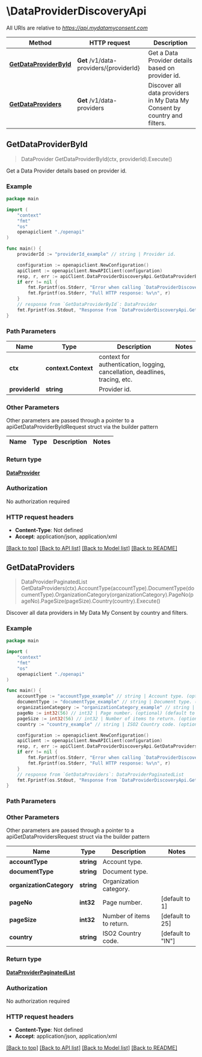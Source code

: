 # \DataProviderDiscoveryApi

All URIs are relative to *https://api.mydatamyconsent.com*

Method | HTTP request | Description
------------- | ------------- | -------------
[**GetDataProviderById**](DataProviderDiscoveryApi.md#GetDataProviderById) | **Get** /v1/data-providers/{providerId} | Get a Data Provider details based on provider id.
[**GetDataProviders**](DataProviderDiscoveryApi.md#GetDataProviders) | **Get** /v1/data-providers | Discover all data providers in My Data My Consent by country and filters.



## GetDataProviderById

> DataProvider GetDataProviderById(ctx, providerId).Execute()

Get a Data Provider details based on provider id.

### Example

```go
package main

import (
    "context"
    "fmt"
    "os"
    openapiclient "./openapi"
)

func main() {
    providerId := "providerId_example" // string | Provider id.

    configuration := openapiclient.NewConfiguration()
    apiClient := openapiclient.NewAPIClient(configuration)
    resp, r, err := apiClient.DataProviderDiscoveryApi.GetDataProviderById(context.Background(), providerId).Execute()
    if err != nil {
        fmt.Fprintf(os.Stderr, "Error when calling `DataProviderDiscoveryApi.GetDataProviderById``: %v\n", err)
        fmt.Fprintf(os.Stderr, "Full HTTP response: %v\n", r)
    }
    // response from `GetDataProviderById`: DataProvider
    fmt.Fprintf(os.Stdout, "Response from `DataProviderDiscoveryApi.GetDataProviderById`: %v\n", resp)
}
```

### Path Parameters


Name | Type | Description  | Notes
------------- | ------------- | ------------- | -------------
**ctx** | **context.Context** | context for authentication, logging, cancellation, deadlines, tracing, etc.
**providerId** | **string** | Provider id. | 

### Other Parameters

Other parameters are passed through a pointer to a apiGetDataProviderByIdRequest struct via the builder pattern


Name | Type | Description  | Notes
------------- | ------------- | ------------- | -------------


### Return type

[**DataProvider**](DataProvider.md)

### Authorization

No authorization required

### HTTP request headers

- **Content-Type**: Not defined
- **Accept**: application/json, application/xml

[[Back to top]](#) [[Back to API list]](../README.md#documentation-for-api-endpoints)
[[Back to Model list]](../README.md#documentation-for-models)
[[Back to README]](../README.md)


## GetDataProviders

> DataProviderPaginatedList GetDataProviders(ctx).AccountType(accountType).DocumentType(documentType).OrganizationCategory(organizationCategory).PageNo(pageNo).PageSize(pageSize).Country(country).Execute()

Discover all data providers in My Data My Consent by country and filters.

### Example

```go
package main

import (
    "context"
    "fmt"
    "os"
    openapiclient "./openapi"
)

func main() {
    accountType := "accountType_example" // string | Account type. (optional)
    documentType := "documentType_example" // string | Document type. (optional)
    organizationCategory := "organizationCategory_example" // string | Organization category. (optional)
    pageNo := int32(56) // int32 | Page number. (optional) (default to 1)
    pageSize := int32(56) // int32 | Number of items to return. (optional) (default to 25)
    country := "country_example" // string | ISO2 Country code. (optional) (default to "IN")

    configuration := openapiclient.NewConfiguration()
    apiClient := openapiclient.NewAPIClient(configuration)
    resp, r, err := apiClient.DataProviderDiscoveryApi.GetDataProviders(context.Background()).AccountType(accountType).DocumentType(documentType).OrganizationCategory(organizationCategory).PageNo(pageNo).PageSize(pageSize).Country(country).Execute()
    if err != nil {
        fmt.Fprintf(os.Stderr, "Error when calling `DataProviderDiscoveryApi.GetDataProviders``: %v\n", err)
        fmt.Fprintf(os.Stderr, "Full HTTP response: %v\n", r)
    }
    // response from `GetDataProviders`: DataProviderPaginatedList
    fmt.Fprintf(os.Stdout, "Response from `DataProviderDiscoveryApi.GetDataProviders`: %v\n", resp)
}
```

### Path Parameters



### Other Parameters

Other parameters are passed through a pointer to a apiGetDataProvidersRequest struct via the builder pattern


Name | Type | Description  | Notes
------------- | ------------- | ------------- | -------------
 **accountType** | **string** | Account type. | 
 **documentType** | **string** | Document type. | 
 **organizationCategory** | **string** | Organization category. | 
 **pageNo** | **int32** | Page number. | [default to 1]
 **pageSize** | **int32** | Number of items to return. | [default to 25]
 **country** | **string** | ISO2 Country code. | [default to &quot;IN&quot;]

### Return type

[**DataProviderPaginatedList**](DataProviderPaginatedList.md)

### Authorization

No authorization required

### HTTP request headers

- **Content-Type**: Not defined
- **Accept**: application/json, application/xml

[[Back to top]](#) [[Back to API list]](../README.md#documentation-for-api-endpoints)
[[Back to Model list]](../README.md#documentation-for-models)
[[Back to README]](../README.md)

